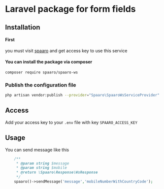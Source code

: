 # Laravel package for form fields

## Installation


#### First 
you must visit [spaaro](https://app.spaaro.io) and get access key  to use this service
#### You can install the package via composer

```bash
composer require spaaro/spaaro-ws
```

### Publish the configuration file

```bash
php artisan vendor:publish --provider="Spaaro\SpaaroWsServiceProvider"
```

## Access

Add your access key to your `.env` file with key `SPAARO_ACCESS_KEY`

## Usage

You can send message like this
```php
    /**
     * @param string $message 
     * @param string $mobile 
     * @return \Spaaro\Response\WsResponse
     */
    spaaro()->sendMessage('message','mobileNumberWithCountryCode');
```